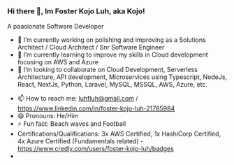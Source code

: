 ### Hi there 👋, Im Foster Kojo Luh, aka Kojo!
A paasionate Software Developer

<!--
**kojoluh/kojoluh** is a ✨ _special_ ✨ repository because its `README.md` (this file) appears on your GitHub profile.

Here are some ideas to get you started: -->

- 🔭 I’m currently working on polishing and improving as a Solutions Architect / Cloud Architect / Snr Software Engineer
- 🌱 I’m currently learning to improve my skills in Cloud development focusing on AWS and Azure
- 👯 I’m looking to collaborate on Cloud Development, Serverless Architecture, API development, Microservices using Typescript, NodeJs, React, NextJs, Python, Laravel, MySQL, MSSQL, AWS, Azure, etc.
<!-- - 🤔 I’m looking for help with ...
- 💬 Ask me about ... -->
- 📫 How to reach me: luhfluh@gmail.com / https://www.linkedin.com/in/foster-kojo-luh-21785984
- 😄 Pronouns: He/Him
- ⚡ Fun fact: Beach waves and Football
- Certifications/Qualifications: 3x AWS Certified, 1x HashiCorp Certified, 4x Azure Certified (Fundamentals related) - https://www.credly.com/users/foster-kojo-luh/badges
- 
<!-- ![](https://komarev.com/ghpvc/?username=kojoluh)
Languages and Tools: -->
  
  

